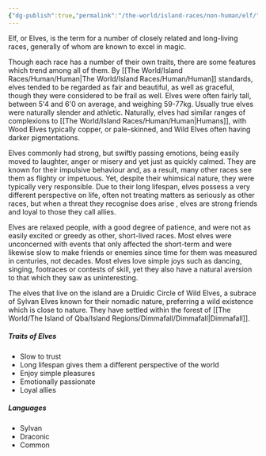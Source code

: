 ```yaml
---
{"dg-publish":true,"permalink":"/the-world/island-races/non-human/elf/"}
---
```


Elf, or Elves, is the term for a number of closely related and long-living races, generally of whom are known to excel in magic.

Though each race has a number of their own traits, there are some features which trend among all of them. By [[The World/Island Races/Human/Human\|The World/Island Races/Human/Human]] standards, elves tended to be regarded as fair and beautiful, as well as graceful, though they were considered to be frail as well. Elves were often fairly tall, between 5'4 and 6'0 on average, and weighing 59-77kg. Usually true elves were naturally slender and athletic. Naturally, elves had similar ranges of complexions to [[The World/Island Races/Human/Human\|Humans]], with Wood Elves typically copper, or pale-skinned, and Wild Elves often having darker pigmentations. 

Elves commonly had strong, but swiftly passing emotions, being easily moved to laughter, anger or misery and yet just as quickly calmed. They are known for their impulsive behaviour and, as a result, many other races see them as flighty or impetuous. Yet, despite their whimsical nature, they were typically very responsible. Due to their long lifespan, elves possess a very different perspective on life, often not treating matters as seriously as other races, but when a threat they recognise does arise , elves are strong friends and loyal to those they call allies. 

Elves are relaxed people, with a good degree of patience, and were not as easily excited or greedy as other, short-lived races. Most elves were unconcerned with events that only affected the short-term and were likewise slow to make friends or enemies since time for them was measured in centuries, not decades. Most elves love simple joys such as dancing, singing, footraces or contests of skill, yet they also have a natural aversion to that which they saw as uninteresting.

The elves that live on the island are a Druidic Circle of Wild Elves, a subrace of Sylvan Elves known for their nomadic nature, preferring a wild existence which is close to nature. They have settled within the forest of [[The World/The Island of Qba/Island Regions/Dimmafall/Dimmafall\|Dimmafall]].

##### Traits of Elves
- Slow to trust
- Long lifespan gives them a different perspective of the world
- Enjoy simple pleasures
- Emotionally passionate 
- Loyal allies

##### Languages
- Sylvan 
- Draconic
- Common
